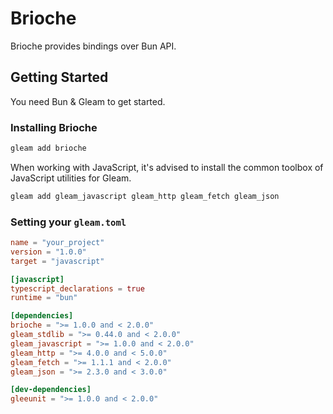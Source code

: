 # Brioche

Brioche provides bindings over Bun API.

## Getting Started

You need Bun & Gleam to get started.

### Installing Brioche

```sh
gleam add brioche
```

When working with JavaScript, it's advised to install the common toolbox of
JavaScript utilities for Gleam.

```sh
gleam add gleam_javascript gleam_http gleam_fetch gleam_json
```

### Setting your `gleam.toml`

```toml
name = "your_project"
version = "1.0.0"
target = "javascript"

[javascript]
typescript_declarations = true
runtime = "bun"

[dependencies]
brioche = ">= 1.0.0 and < 2.0.0"
gleam_stdlib = ">= 0.44.0 and < 2.0.0"
gleam_javascript = ">= 1.0.0 and < 2.0.0"
gleam_http = ">= 4.0.0 and < 5.0.0"
gleam_fetch = ">= 1.1.1 and < 2.0.0"
gleam_json = ">= 2.3.0 and < 3.0.0"

[dev-dependencies]
gleeunit = ">= 1.0.0 and < 2.0.0"
```
